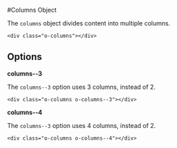 #Columns Object

The `columns` object divides content into multiple columns.

	<div class="o-columns"></div>

## Options

**columns--3**

The `columns--3` option uses 3 columns, instead of 2.

	<div class="o-columns o-columns--3"></div>

**columns--4**

The `columns--3` option uses 4 columns, instead of 2.

	<div class="o-columns o-columns--4"></div>